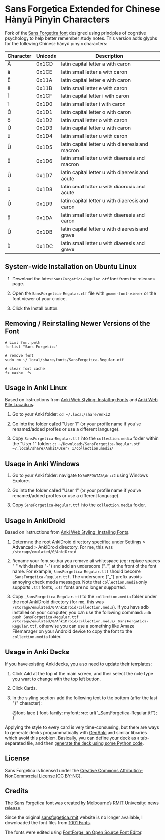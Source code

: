 # Sans Forgetica Extended for Chinese Hànyǔ Pīnyīn Characters

Fork of the [Sans Forgetica font](https://en.wikipedia.org/wiki/Sans_forgetica) designed using principles of cognitive psychology to help better remember study notes. This version adds glyphs for the following Chinese hànyǔ pīnyīn characters:

| Character | Unicode | Description                                      |
| ----------| ------- | ------------------------------------------------ |
| Ǎ         | 0x1CD   | latin capital letter a with caron                |
| ǎ         | 0x1CE   | latin small letter a with caron                  |
| Ě         | 0x11A   | latin capital letter e with caron                |
| ě         | 0x11B   | latin small letter e with caron                  |
| Ǐ         | 0x1CF   | latin capital letter i with caron                |
| ǐ         | 0x1D0   | latin small letter i with caron                  |
| Ǒ         | 0x1D1   | latin capital letter o with caron                |
| ǒ         | 0x1D2   | latin small letter o with caron                  |
| Ǔ         | 0x1D3   | latin capital letter u with caron                |
| ǔ         | 0x1D4   | latin small letter u with caron                  |
| Ǖ         | 0x1D5   | latin capital letter u with diaeresis and macron |
| ǖ         | 0x1D6   | latin small letter u with diaeresis and macron   |
| Ǘ         | 0x1D7   | latin capital letter u with diaeresis and acute  |
| ǘ         | 0x1D8   | latin small letter u with diaeresis and acute    |
| Ǚ         | 0x1D9   | latin capital letter u with diaeresis and caron  |
| ǚ         | 0x1DA   | latin small letter u with diaeresis and caron    |
| Ǜ         | 0x1DB   | latin capital letter u with diaeresis and grave  |
| ǜ         | 0x1DC   | latin small letter u with diaeresis and grave    |


## System-wide Installation on Ubuntu Linux

1. Download the latest `SansForgetica-Regular.otf` font from the releases page.

2. Open the `SansForgetica-Regular.otf` file with `gnome-font-viewer` or the font viewer of your choice.

3. Click the Install button.


## Removing / Reinstalling Newer Versions of the Font

    # List font path
    fc-list "Sans Forgetica"

    # remove font
    sudo rm ~/.local/share/fonts/SansForgetica-Regular.otf

    # clear font cache
    fc-cache -fv


## Usage in Anki Linux

Based on instructions from [Anki Web Styling: Installing Fonts](https://docs.ankiweb.net/templates/styling.html#installing-fonts) and [Anki Web File Locations](https://docs.ankiweb.net/files.html#file-locations).

1. Go to your Anki folder: `cd ~/.local/share/Anki2`

2. Go into the folder called "User 1" (or your profile name if you’ve renamed/added profiles or use a different language).

3. Copy `SansForgetica-Regular.ttf` into the `collection.media` folder within the "User 1" folder:
   `cp ~/Downloads/SansForgetica-Regular.otf ~/.local/share/Anki2/User\ 1/collection.media/`


## Usage in Anki Windows

1. Go to your Anki folder: navigate to `%APPDATA%\Anki2` using Windows Explorer.

2. Go into the folder called "User 1" (or your profile name if you’ve renamed/added profiles or use a different language).

3. Copy `SansForgetica-Regular.ttf` into the `collection.media` folder.


## Usage in AnkiDroid

Based on instructions from [Anki Web Styling: Installing Fonts](https://docs.ankiweb.net/templates/styling.html#installing-fonts).

1. Determine the root AnkiDroid directory specified under Settings > Advanced > AnkiDroid directory. For me, this was `/storage/emulated/0/AnkiDroid`

2. Rename your font so that you remove all whitespace (eg: replace spaces " " with dashes "-") and add an underscore ("\_") at the front of the font name. For example, `SansForgetica Regular.ttf` should become `_SansForgetica-Regular.ttf`. The underscore ("\_") prefix avoids annoying check media messages. Note that `collection.media` only supports `.ttf` fonts, `.otf` fonts are no longer supported.

3. Copy `_SansForgetica-Regular.ttf` to the `collection.media` folder under the root AnkiDroid directory (for me, this was `/storage/emulated/0/AnkiDroid/collection.media`). If you have adb installed on your computer, you can use the following command: `adb push SansForgetica-Regular.ttf /storage/emulated/0/AnkiDroid/collection.media/_SansForgetica-Regular.ttf`, otherwise you can use a something like Amaze Filemanager on your Android device to copy the font to the `collection.media` folder.


## Usage in Anki Decks

If you have existing Anki decks, you also need to update their templates:

1. Click Add at the top of the main screen, and then select the note type you want to change with the top left button.
2. Click Cards.
3. In the styling section, add the following text to the bottom (after the last "}" character):

    @font-face {
      font-family: myfont;
      src: url("_SansForgetica-Regular.ttf");
    }

Applying the style to every card is very time-consuming, but there are ways to generate decks programmatically with [GenAnki](https://github.com/kerrickstaley/genanki) and similar libraries which avoid this problem. Basically, you can define your deck as a tab-separated file, and then [generate the deck using some Python code](https://charly-lersteau.com/blog/2019-11-17-create-anki-deck-csv/).


## License

Sans Forgetica is licensed under the [Creative Commons Attribution-NonCommercial License (CC BY-NC)](https://creativecommons.org/licenses/by-nc/3.0/).


## Credits

The Sans Forgetica font was created by Melbourne’s [RMIT University](https://www.rmit.edu.au/): [news release](https://www.rmit.edu.au/news/all-news/2018/oct/sans-forgetica-news-story).

Since the original [sansforgetica.rmit](https://sansforgetica.rmit/) website is no longer available, I downloaded the font files from [1001 Fonts](https://www.1001fonts.com/sans-forgetica-font.html).

The fonts were edited using [FontForge, an Open Source Font Editor](https://fontforge.org/).